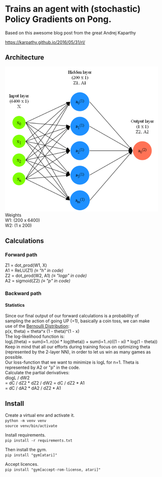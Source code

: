 # Trains an agent with (stochastic) Policy Gradients on Pong.
Based on this awesome blog post from the great Andrej Kaparthy

https://karpathy.github.io/2016/05/31/rl/

## Architecture
![model_arch](architecture/myfile.dot.png)
Weights  
W1: (200 x 6400)  
W2: (1 x 200)

## Calculations
### Forward path
Z1 = dot_prod(W1, X)  
A1 = ReLU(Z1) *(≡ "h" in code)*  
Z2 = dot_prod(W2, A1) *(≡ "logp" in code)*  
A2 = sigmoid(Z2) *(≡ "p" in code)*

### Backward path
#### Statistics
Since our final output of our forward calculations is a probability of sampling the action of going UP (=1), basically a coin toss, we can make use of the [Bernoulli Distribution](https://en.wikipedia.org/wiki/Bernoulli_distribution):  
p(x, theta) = theta^x (1 - theta)^(1 - x)  
The log-likelihood function is:  
logL(theta) = sum(i=1..n)(xi * log(theta)) + sum(i=1..n)((1 - xi) * log(1 - theta))  
Keep in mind that all our efforts during training focus on optimizing theta (represented by the 2-layer NN), in order to let us win as many games as possible.  
Our loss-function that we want to minimize is logL for n=1. Theta is represented by A2 or "p" in the code.  
Calculate the partial derivatives:  
dlogL / dW2  
= dC / dZ2 * dZ2 / dW2 = dC / dZ2 * A1  
= dC / dA2 * dA2 / dZ2 * A1  


## Install
Create a virtual env and activate it.  
```python -m venv venv```  
```source venv/bin/activate```

Install requirements.  
```pip install -r requirements.txt```

Then install the gym.  
```pip install "gym[atari]"```

Accept licences.  
```pip install "gym[accept-rom-license, atari]"```
